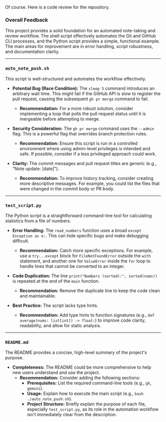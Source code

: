 Of course. Here is a code review for the repository.

### Overall Feedback

This project provides a solid foundation for an automated note-taking and review workflow. The shell script effectively automates the Git and GitHub CLI processes, and the Python script provides a simple, functional example. The main areas for improvement are in error handling, script robustness, and documentation clarity.

---

### `auto_note_push.sh`

This script is well-structured and automates the workflow effectively.

*   **Potential Bug (Race Condition):** The `sleep 5` command introduces an arbitrary wait time. This might fail if the GitHub API is slow to register the pull request, causing the subsequent `gh pr merge` command to fail.
    *   **Recommendation:** For a more robust solution, consider implementing a loop that polls the pull request status until it is mergeable before attempting to merge.

*   **Security Consideration:** The `gh pr merge` command uses the `--admin` flag. This is a powerful flag that overrides branch protection rules.
    *   **Recommendation:** Ensure this script is run in a controlled environment where using admin-level privileges is intended and safe. If possible, consider if a less privileged approach could work.

*   **Clarity:** The commit messages and pull request titles are generic (e.g., "Note update: [date]").
    *   **Recommendation:** To improve history tracking, consider creating more descriptive messages. For example, you could list the files that were changed in the commit body or PR body.

---

### `test_script.py`

The Python script is a straightforward command-line tool for calculating statistics from a file of numbers.

*   **Error Handling:** The `read_numbers` function uses a broad `except Exception as e:`. This can hide specific bugs and make debugging difficult.
    *   **Recommendation:** Catch more specific exceptions. For example, use a `try...except` block for `FileNotFoundError` outside the `with` statement, and another one for `ValueError` inside the `for` loop to handle lines that cannot be converted to an integer.

*   **Code Duplication:** The line `print("Numbers (sorted):", sorted(nums))` is repeated at the end of the `main` function.
    *   **Recommendation:** Remove the duplicate line to keep the code clean and maintainable.

*   **Best Practice:** The script lacks type hints.
    *   **Recommendation:** Add type hints to function signatures (e.g., `def average(nums: list[int]) -> float:`) to improve code clarity, readability, and allow for static analysis.

---

### `README.md`

The README provides a concise, high-level summary of the project's purpose.

*   **Completeness:** The README could be more comprehensive to help new users understand and use the project.
    *   **Recommendation:** Consider adding the following sections:
        *   **Prerequisites:** List the required command-line tools (e.g., `gh`, `gemini`).
        *   **Usage:** Explain how to execute the main script (e.g., `bash ./auto_note_push.sh`).
        *   **Project Structure:** Briefly explain the purpose of each file, especially `test_script.py`, as its role in the automation workflow isn't immediately clear from the description.
